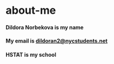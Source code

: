 # about-me
#### Dildora Norbekova is my name
#### My email is dildoran2@nycstudents.net
#### HSTAT is my school
